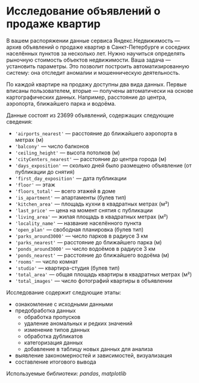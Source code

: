 # Исследование объявлений о продаже квартир

В вашем распоряжении данные сервиса Яндекс.Недвижимость — архив объявлений о продаже квартир в Санкт-Петербурге и соседних населённых пунктов за несколько лет. Нужно научиться определять рыночную стоимость объектов недвижимости. Ваша задача — установить параметры. Это позволит построить автоматизированную систему: она отследит аномалии и мошенническую деятельность. 

По каждой квартире на продажу доступны два вида данных. Первые вписаны пользователем, вторые — получены автоматически на основе картографических данных. Например, расстояние до центра, аэропорта, ближайшего парка и водоёма.

Данные состоят из 23699 объявлений, содержащих следующие сведения:
- `'airports_nearest'` — расстояние до ближайшего аэропорта в метрах (м)
- `'balcony'` — число балконов
- `'ceiling_height'` — высота потолков (м)
- `'cityCenters_nearest'` — расстояние до центра города (м)
- `'days_exposition'` — сколько дней было размещено объявление (от публикации до снятия)
- `'first_day_exposition'` — дата публикации
- `'floor'` — этаж
- `'floors_total'` — всего этажей в доме
- `'is_apartment'` — апартаменты (булев тип)
- `'kitchen_area'` — площадь кухни в квадратных метрах (м²)
- `'last_price'` — цена на момент снятия с публикации
- `'living_area'` — жилая площадь в квадратных метрах (м²)
- `'locality_name'` — название населённого пункта
- `'open_plan'` — свободная планировка (булев тип)
- `'parks_around3000'` — число парков в радиусе 3 км
- `'parks_nearest'` — расстояние до ближайшего парка (м)
- `'ponds_around3000'` — число водоёмов в радиусе 3 км
- `'ponds_nearest'` — расстояние до ближайшего водоёма (м)
- `'rooms'` — число комнат
- `'studio'` — квартира-студия (булев тип)
- `'total_area'` — общая площадь квартиры в квадратных метрах (м²)
- `'total_images'` — число фотографий квартиры в объявлении

Исследование содержит следующие этапы:
- ознакомление с исходными данными
- предобработка данных
    - обработка пропусков
    - удаление аномальных и редких значений
    - изменение типов данных
    - обработка дубликатов
    - категоризация данных
    - добавление в таблицу новых данных для анализа
- выявление закономерностей и зависимостей, визуализация
- составление итогового вывода

Используемые библиотеки: *pandas*, *matplotlib*